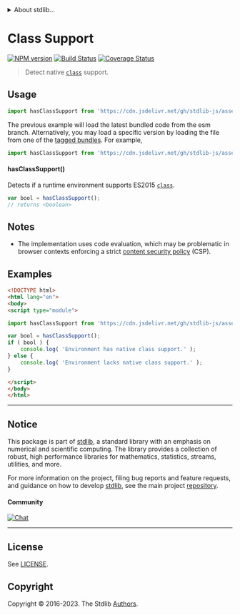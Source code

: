 <!--

@license Apache-2.0

Copyright (c) 2018 The Stdlib Authors.

Licensed under the Apache License, Version 2.0 (the "License");
you may not use this file except in compliance with the License.
You may obtain a copy of the License at

   http://www.apache.org/licenses/LICENSE-2.0

Unless required by applicable law or agreed to in writing, software
distributed under the License is distributed on an "AS IS" BASIS,
WITHOUT WARRANTIES OR CONDITIONS OF ANY KIND, either express or implied.
See the License for the specific language governing permissions and
limitations under the License.

-->


<details>
  <summary>
    About stdlib...
  </summary>
  <p>We believe in a future in which the web is a preferred environment for numerical computation. To help realize this future, we've built stdlib. stdlib is a standard library, with an emphasis on numerical and scientific computation, written in JavaScript (and C) for execution in browsers and in Node.js.</p>
  <p>The library is fully decomposable, being architected in such a way that you can swap out and mix and match APIs and functionality to cater to your exact preferences and use cases.</p>
  <p>When you use stdlib, you can be absolutely certain that you are using the most thorough, rigorous, well-written, studied, documented, tested, measured, and high-quality code out there.</p>
  <p>To join us in bringing numerical computing to the web, get started by checking us out on <a href="https://github.com/stdlib-js/stdlib">GitHub</a>, and please consider <a href="https://opencollective.com/stdlib">financially supporting stdlib</a>. We greatly appreciate your continued support!</p>
</details>

# Class Support

[![NPM version][npm-image]][npm-url] [![Build Status][test-image]][test-url] [![Coverage Status][coverage-image]][coverage-url] <!-- [![dependencies][dependencies-image]][dependencies-url] -->

> Detect native [`class`][class] support.



<section class="usage">

## Usage

```javascript
import hasClassSupport from 'https://cdn.jsdelivr.net/gh/stdlib-js/assert-has-class-support@esm/index.mjs';
```
The previous example will load the latest bundled code from the esm branch. Alternatively, you may load a specific version by loading the file from one of the [tagged bundles](https://github.com/stdlib-js/assert-has-class-support/tags). For example,

```javascript
import hasClassSupport from 'https://cdn.jsdelivr.net/gh/stdlib-js/assert-has-class-support@v0.1.0-esm/index.mjs';
```

#### hasClassSupport()

Detects if a runtime environment supports ES2015 [`class`][class].

```javascript
var bool = hasClassSupport();
// returns <boolean>
```

</section>

<!-- /.usage -->

<section class="notes">

## Notes

-   The implementation uses code evaluation, which may be problematic in browser contexts enforcing a strict [content security policy][mdn-csp] (CSP).

</section>

<!-- /.notes -->

<section class="examples">

## Examples

<!-- eslint no-undef: "error" -->

```html
<!DOCTYPE html>
<html lang="en">
<body>
<script type="module">

import hasClassSupport from 'https://cdn.jsdelivr.net/gh/stdlib-js/assert-has-class-support@esm/index.mjs';

var bool = hasClassSupport();
if ( bool ) {
    console.log( 'Environment has native class support.' );
} else {
    console.log( 'Environment lacks native class support.' );
}

</script>
</body>
</html>
```

</section>

<!-- /.examples -->



<!-- Section for related `stdlib` packages. Do not manually edit this section, as it is automatically populated. -->

<section class="related">

</section>

<!-- /.related -->

<!-- Section for all links. Make sure to keep an empty line after the `section` element and another before the `/section` close. -->


<section class="main-repo" >

* * *

## Notice

This package is part of [stdlib][stdlib], a standard library with an emphasis on numerical and scientific computing. The library provides a collection of robust, high performance libraries for mathematics, statistics, streams, utilities, and more.

For more information on the project, filing bug reports and feature requests, and guidance on how to develop [stdlib][stdlib], see the main project [repository][stdlib].

#### Community

[![Chat][chat-image]][chat-url]

---

## License

See [LICENSE][stdlib-license].


## Copyright

Copyright &copy; 2016-2023. The Stdlib [Authors][stdlib-authors].

</section>

<!-- /.stdlib -->

<!-- Section for all links. Make sure to keep an empty line after the `section` element and another before the `/section` close. -->

<section class="links">

[npm-image]: http://img.shields.io/npm/v/@stdlib/assert-has-class-support.svg
[npm-url]: https://npmjs.org/package/@stdlib/assert-has-class-support

[test-image]: https://github.com/stdlib-js/assert-has-class-support/actions/workflows/test.yml/badge.svg?branch=v0.1.0
[test-url]: https://github.com/stdlib-js/assert-has-class-support/actions/workflows/test.yml?query=branch:v0.1.0

[coverage-image]: https://img.shields.io/codecov/c/github/stdlib-js/assert-has-class-support/main.svg
[coverage-url]: https://codecov.io/github/stdlib-js/assert-has-class-support?branch=main

<!--

[dependencies-image]: https://img.shields.io/david/stdlib-js/assert-has-class-support.svg
[dependencies-url]: https://david-dm.org/stdlib-js/assert-has-class-support/main

-->

[chat-image]: https://img.shields.io/gitter/room/stdlib-js/stdlib.svg
[chat-url]: https://app.gitter.im/#/room/#stdlib-js_stdlib:gitter.im

[stdlib]: https://github.com/stdlib-js/stdlib

[stdlib-authors]: https://github.com/stdlib-js/stdlib/graphs/contributors

[cli-section]: https://github.com/stdlib-js/assert-has-class-support#cli
[cli-url]: https://github.com/stdlib-js/assert-has-class-support/tree/cli
[@stdlib/assert-has-class-support]: https://github.com/stdlib-js/assert-has-class-support/tree/main

[umd]: https://github.com/umdjs/umd
[es-module]: https://developer.mozilla.org/en-US/docs/Web/JavaScript/Guide/Modules

[deno-url]: https://github.com/stdlib-js/assert-has-class-support/tree/deno
[umd-url]: https://github.com/stdlib-js/assert-has-class-support/tree/umd
[esm-url]: https://github.com/stdlib-js/assert-has-class-support/tree/esm
[branches-url]: https://github.com/stdlib-js/assert-has-class-support/blob/main/branches.md

[stdlib-license]: https://raw.githubusercontent.com/stdlib-js/assert-has-class-support/main/LICENSE

[class]: https://developer.mozilla.org/en-US/docs/Web/JavaScript/Reference/Classes

[mdn-csp]: https://developer.mozilla.org/en-US/docs/Web/HTTP/CSP

</section>

<!-- /.links -->
